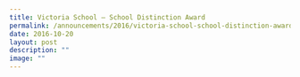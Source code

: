```yaml
---
title: Victoria School – School Distinction Award
permalink: /announcements/2016/victoria-school-school-distinction-award/
date: 2016-10-20
layout: post
description: ""
image: ""
---
```

